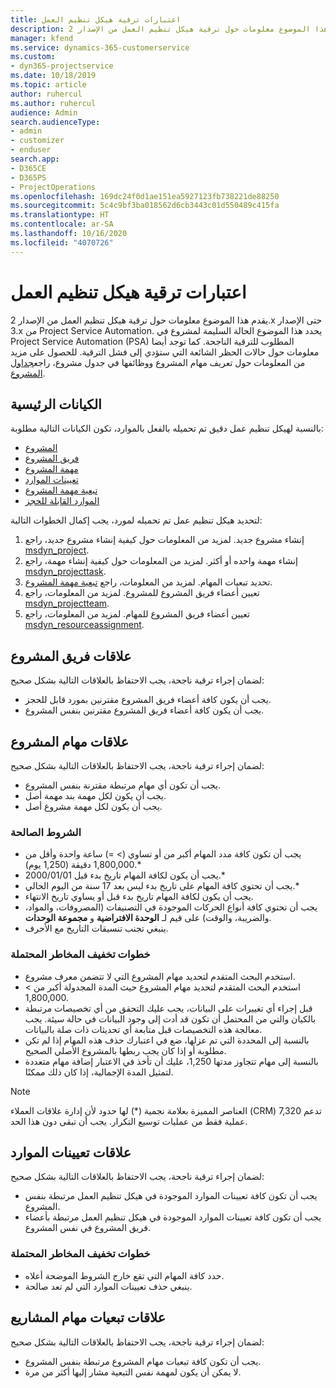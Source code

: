```yaml
---
title: اعتبارات ترقية هيكل تنظيم العمل
description: يقدم هذا الموضوع معلومات حول ترقية هيكل تنظيم العمل من الإصدار 2.x حتى الإصدار 3.x من Project Service Automation.
manager: kfend
ms.service: dynamics-365-customerservice
ms.custom:
- dyn365-projectservice
ms.date: 10/18/2019
ms.topic: article
author: ruhercul
ms.author: ruhercul
audience: Admin
search.audienceType:
- admin
- customizer
- enduser
search.app:
- D365CE
- D365PS
- ProjectOperations
ms.openlocfilehash: 169dc24f0d1ae151ea5927123fb738221de88250
ms.sourcegitcommit: 5c4c9bf3ba018562d6cb3443c01d550489c415fa
ms.translationtype: HT
ms.contentlocale: ar-SA
ms.lasthandoff: 10/16/2020
ms.locfileid: "4070726"
---
```

# <a name="upgrade-considerations-for-the-work-breakdown-structure"></a>اعتبارات ترقية هيكل تنظيم العمل
يقدم هذا الموضوع معلومات حول ترقية هيكل تنظيم العمل من الإصدار 2.x حتى الإصدار 3.x من Project Service Automation. يحدد هذا الموضوع الحالة السليمة لمشروع في Project Service Automation (PSA) المطلوب للترقية الناجحة. كما توجد أيضا معلومات حول حالات الحظر الشائعة التي ستؤدي إلى فشل الترقية. للحصول على مزيد من المعلومات حول تعريف مهام المشروع ووظائفها في جدول مشروع، راجع[جداول المشروع](project-creating.md).

## <a name="key-entities"></a>الكيانات الرئيسية
بالنسبة لهيكل تنظيم عمل دقيق تم تحميله بالفعل بالموارد، تكون الكيانات التالية مطلوبة:

- [المشروع](https://docs.microsoft.com/dynamics365/customerengagement/on-premises/developer/entities/msdyn_project)
- [فريق المشروع](https://docs.microsoft.com/dynamics365/customerengagement/on-premises/developer/entities/msdyn_projectteam)
- [مهمة المشروع](https://docs.microsoft.com/dynamics365/customerengagement/on-premises/developer/entities/msdyn_projecttask)
- [تعيينات الموارد](https://docs.microsoft.com/dynamics365/customerengagement/on-premises/developer/entities/msdyn_resourceassignment)
- [تبعية مهمة المشروع](https://docs.microsoft.com/dynamics365/customerengagement/on-premises/developer/entities/msdyn_projecttaskdependency)
- [الموارد القابلة للحجز](https://docs.microsoft.com/dynamics365/customerengagement/on-premises/developer/entities/bookableresource)

لتحديد هيكل تنظيم عمل تم تحميله لمورد، يجب إكمال الخطوات التالية:

1. إنشاء مشروع جديد. لمزيد من المعلومات حول كيفية إنشاء مشروع جديد، راجع [msdyn_project](https://docs.microsoft.com/dynamics365/customerengagement/on-premises/developer/entities/msdyn_project).
2. إنشاء مهمة واحده أو أكثر. لمزيد من المعلومات حول كيفية إنشاء مهمة، راجع [msdyn_projecttask](https://docs.microsoft.com/dynamics365/customerengagement/on-premises/developer/entities/msdyn_projecttask).
3. تحديد تبعيات المهام. لمزيد من المعلومات، راجع [تبعية مهمة المشروع](https://docs.microsoft.com/dynamics365/customerengagement/on-premises/developer/entities/msdyn_projecttaskdependency).
4. تعيين أعضاء فريق المشروع للمشروع. لمزيد من المعلومات، راجع [msdyn_projectteam](https://docs.microsoft.com/dynamics365/customerengagement/on-premises/developer/entities/msdyn_projectteam).
5. تعيين أعضاء فريق المشروع للمهام. لمزيد من المعلومات، راجع [msdyn_resourceassignment](https://docs.microsoft.com/dynamics365/customerengagement/on-premises/developer/entities/msdyn_resourceassignment).

## <a name="project-team-relationships"></a>علاقات فريق المشروع

لضمان إجراء ترقية ناجحة، يجب الاحتفاظ بالعلاقات التالية بشكل صحيح:
- يجب أن يكون كافة أعضاء فريق المشروع مقترنين بمورد قابل للحجز.
- يجب أن يكون كافة أعضاء فريق المشروع مقترنين بنفس المشروع. 

## <a name="project-task-relationships"></a>علاقات مهام المشروع
لضمان إجراء ترقية ناجحة، يجب الاحتفاظ بالعلاقات التالية بشكل صحيح:

- يجب أن تكون أي مهام مرتبطة مقترنة بنفس المشروع.
- يجب أن يكون لكل مهمة بند مهمة أصل.
- يجب أن يكون لكل مهمة مشروع أصل.

### <a name="valid-conditions"></a>الشروط الصالحة

- يجب أن تكون كافة مدد المهام أكبر من أو تساوي (> =) ساعة واحدة وأقل من 1,800,000 دقيقة (1,250 يوم).*
- يجب أن يكون لكافة المهام تاريخ بدء قبل 2000/01/01.*
- يجب أن تحتوي كافة المهام على تاريخ بدء ليس بعد 17 سنة من اليوم الحالي.*
- يجب أن يكون لكافة المهام تاريخ بدء قبل أو يساوي تاريخ الانتهاء.
- يجب أن تحتوي كافة أنواع الحركات الموجودة في التصنيفات (المصروفات، والمواد، والضريبة، والوقت) على قيم لـ **الوحدة الافتراضية** و **مجموعة الوحدات**.
- ينبغي تجنب تنسيقات التاريخ مع الأحرف.

### <a name="potential-mitigation-steps"></a>خطوات تخفيف المخاطر المحتملة
- استخدم البحث المتقدم لتحديد مهام المشروع التي لا تتضمن معرف مشروع.
- استخدم البحث المتقدم لتحديد مهام المشروع حيث المدة المجدولة أكبر من > 1,800,000.
- قبل إجراء أي تغييرات على البيانات، يجب عليك التحقق من أي تخصيصات مرتبطة بالكيان والتي من المحتمل أن تكون قد أدت إلى وجود البيانات في حالة سيئة. يجب معالجة هذه التخصيصات قبل متابعة أي تحديثات ذات صلة بالبيانات.
- بالنسبة إلى المحددة التي تم عزلها، ضع في اعتبارك حذف هذه المهام إذا لم تكن مطلوبة أو إذا كان يجب ربطها بالمشروع الأصلي الصحيح.
- بالنسبة إلى مهام تتجاوز مدتها 1,250، عليك أن تأخذ في الاعتبار إضافة مهام متعددة لتمثيل المدة الإجمالية، إذا كان ذلك ممكنًا.

> [!NOTE]
> العناصر المميزة بعلامة نجمية (\*) لها حدود لأن إدارة علاقات العملاء (CRM) تدعم 7,320 عملية فقط من عمليات توسيع التكرار. يجب أن تبقى دون هذا الحد.

## <a name="resource-assignment-relationships"></a>علاقات تعيينات الموارد
لضمان إجراء ترقية ناجحة، يجب الاحتفاظ بالعلاقات التالية بشكل صحيح:

- يجب أن تكون كافة تعيينات الموارد الموجودة في هيكل تنظيم العمل مرتبطة بنفس المشروع.
- يجب أن تكون كافة تعيينات الموارد الموجودة في هيكل تنظيم العمل مرتبطة بأعضاء فريق المشروع في نفس المشروع.

### <a name="potential-mitigation-steps"></a>خطوات تخفيف المخاطر المحتملة
- حدد كافة المهام التي تقع خارج الشروط الموضحة أعلاه.  
- ينبغي حذف تعيينات الموارد التي لم تعد صالحة.

## <a name="project-task-dependency-relationships"></a>علاقات تبعيات مهام المشاريع
لضمان إجراء ترقية ناجحة، يجب الاحتفاظ بالعلاقات التالية بشكل صحيح:

- يجب أن تكون كافة تبعيات مهام المشروع مرتبطة بنفس المشروع.
- لا يمكن أن يكون لمهمة نفس التبعية مشار إليها أكثر من مرة.
